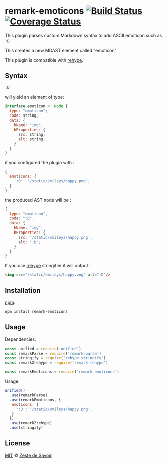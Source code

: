 # remark-emoticons [![Build Status][build-badge]][build-status] [![Coverage Status][coverage-badge]][coverage-status]

This plugin parses custom Markdown syntax to add ASCII emoticon such as `:D`.

This creates a new MDAST element called "emoticon"

This plugin is compatible with [rehype][rehype].

## Syntax


```markdown
:D
```

will yield an element of type:

```javascript
interface emoticon <: Node {
  type: "emoticon";
  code: string;
  data: {
    hName: "img",
    hProperties: {
      src: string;
      alt: string;
    }
  }
}
```

if you configured the plugin with :

```javascript
{
  emoticons: {
    ':D': '/static/smileys/happy.png',
  }
}
```

the produced AST node will be :

```javascript
{
  type: "emoticon",
  code: ":D",
  data: {
    hName: "img",
    hProperties: {
      src: '/static/smileys/happy.png';
      alt: ":D";
    }
  }
}
```

If you use [rehype][rehype] stringifier it will output :

```html
<img src="/static/smileys/happy.png" alt=":D"/>
```

## Installation

[npm][npm]:

```bash
npm install remark-emoticons
```

## Usage

Dependencies:

```javascript
const unified = require('unified')
const remarkParse = require('remark-parse')
const stringify = require('rehype-stringify')
const remark2rehype = require('remark-rehype')

const remarkEmoticons = require('remark-emoticons')
```

Usage:

```javascript
unified()
  .use(remarkParse)
  .use(remarkEmoticons, {
   emoticons: {
     ':D': '/static/smileys/happy.png',
   }
  })
  .use(remark2rehype)
  .use(stringify)
```



## License

[MIT][license] © [Zeste de Savoir][zds]

<!-- Definitions -->

[build-badge]: https://img.shields.io/travis/zestedesavoir/zmarkdown.svg

[build-status]: https://travis-ci.org/zestedesavoir/zmarkdown

[coverage-badge]: https://img.shields.io/coveralls/zestedesavoir/zmarkdown.svg

[coverage-status]: https://coveralls.io/github/zestedesavoir/zmarkdown

[license]: https://github.com/zestedesavoir/zmarkdown/blob/master/packages/remark-iframes/LICENSE-MIT

[zds]: https://zestedesavoir.com

[npm]: https://www.npmjs.com/package/remark-align

[mdast]: https://github.com/syntax-tree/mdast/blob/master/readme.md

[remark]: https://github.com/wooorm/remark

[rehype]: https://github.com/wooorm/rehype
